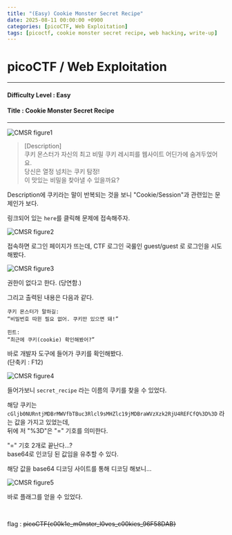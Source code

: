 ```yaml
---
title: "(Easy) Cookie Monster Secret Recipe"
date: 2025-08-11 00:00:00 +0900
categories: [picoCTF, Web Exploitation]
tags: [picoctf, cookie monster secret recipe, web hacking, write-up]
---
```


# picoCTF / Web Exploitation

---

#### Difficulty Level : Easy
#### Title : Cookie Monster Secret Recipe

---

![CMSR figure1](/assets/img/picoCTF/2025-08-05-14-41-00.png)

> [Description]  
> 쿠키 몬스터가 자신의 최고 비밀 쿠키 레시피를 웹사이트 어딘가에 숨겨두었어요.  
> 당신은 열정 넘치는 쿠키 탐정!  
> 이 맛있는 비밀을 찾아낼 수 있을까요?  

Description에 쿠키라는 말이 반복되는 것을 보니 "Cookie/Session"과 관련있는 문제인가 보다.

링크되어 있는 `here`를 클릭해 문제에 접속해주자.

![CMSR figure2](/assets/img/picoCTF/2025-08-05-14-45-10.png)

접속하면 로그인 페이지가 뜨는데, CTF 로그인 국룰인 guest/guest 로 로그인을 시도해봤다.

![CMSR figure3](/assets/img/picoCTF/2025-08-05-14-46-41.png)

권한이 없다고 한다. (당연함.)

그리고 출력된 내용은 다음과 같다.

```
쿠키 몬스터가 말하길:  
“비밀번호 따윈 필요 없어. 쿠키만 있으면 돼!”

힌트:  
“최근에 쿠키(cookie) 확인해봤어?”
```

바로 개발자 도구에 들어가 쿠키를 확인해봤다.  
(단축키 : F12)

![CMSR figure4](/assets/img/picoCTF/2025-08-05-14-49-31.png)

들어가보니 `secret_recipe` 라는 이름의 쿠키를 찾을 수 있었다.

해당 쿠키는 `cGljb0NURntjMDBrMWVfbTBuc3Rlcl9sMHZlc19jMDBraWVzXzk2RjU4REFCfQ%3D%3D` 라는 값을 가지고 있었는데,  
뒤에 저 "%3D"은 "=" 기호를 의미한다.

"=" 기호 2개로 끝난다...?  
base64로 인코딩 된 값임을 유추할 수 있다.

해당 값을 base64 디코딩 사이트를 통해 디코딩 해보니...

![CMSR figure5](/assets/img/picoCTF/2025-08-05-14-54-44.png)

바로 플래그를 얻을 수 있었다.

<br>

flag : ~~picoCTF{c00k1e_m0nster_l0ves_c00kies_96F58DAB}~~

